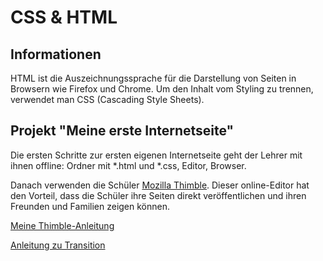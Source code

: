 CSS & HTML
==========

## Informationen
HTML ist die Auszeichnungssprache für die Darstellung von Seiten in Browsern wie Firefox und Chrome. Um den Inhalt vom Styling zu trennen, verwendet man CSS (Cascading Style Sheets).


## Projekt "Meine erste Internetseite"
Die ersten Schritte zur ersten eigenen Internetseite geht der Lehrer mit ihnen offline: Ordner mit *.html und *.css, Editor, Browser.

Danach verwenden die Schüler [Mozilla Thimble](https://thimble.mozilla.org/). Dieser online-Editor hat den Vorteil, dass die Schüler ihre Seiten direkt veröffentlichen und ihren Freunden und Familien zeigen können.

[Meine Thimble-Anleitung](https://d157rqmxrxj6ey.cloudfront.net/xcosx/13719/)

[Anleitung zu Transition](http://webkrauts.de/artikel/2011/css-3-im-praxistest-transition)

